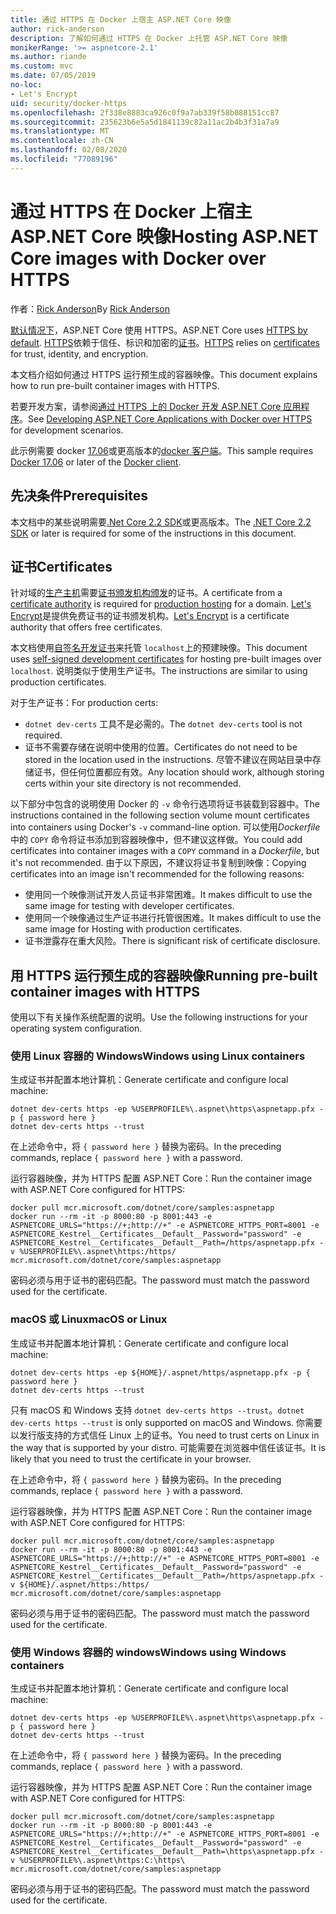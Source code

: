 ```yaml
---
title: 通过 HTTPS 在 Docker 上宿主 ASP.NET Core 映像
author: rick-anderson
description: 了解如何通过 HTTPS 在 Docker 上托管 ASP.NET Core 映像
monikerRange: '>= aspnetcore-2.1'
ms.author: riande
ms.custom: mvc
ms.date: 07/05/2019
no-loc:
- Let's Encrypt
uid: security/docker-https
ms.openlocfilehash: 2f338e8883ca926c0f9a7ab339f58b088151cc87
ms.sourcegitcommit: 235623b6e5a5d1841139c82a11ac2b4b3f31a7a9
ms.translationtype: MT
ms.contentlocale: zh-CN
ms.lasthandoff: 02/08/2020
ms.locfileid: "77089196"
---
```

# <a name="hosting-aspnet-core-images-with-docker-over-https"></a><span data-ttu-id="0a471-103">通过 HTTPS 在 Docker 上宿主 ASP.NET Core 映像</span><span class="sxs-lookup"><span data-stu-id="0a471-103">Hosting ASP.NET Core images with Docker over HTTPS</span></span>

<span data-ttu-id="0a471-104">作者：[Rick Anderson](https://twitter.com/RickAndMSFT)</span><span class="sxs-lookup"><span data-stu-id="0a471-104">By [Rick Anderson](https://twitter.com/RickAndMSFT)</span></span>

<span data-ttu-id="0a471-105">[默认情况下](/aspnet/core/security/enforcing-ssl)，ASP.NET Core 使用 HTTPS。</span><span class="sxs-lookup"><span data-stu-id="0a471-105">ASP.NET Core uses [HTTPS by default](/aspnet/core/security/enforcing-ssl).</span></span> <span data-ttu-id="0a471-106">[HTTPS](https://en.wikipedia.org/wiki/HTTPS)依赖于信任、标识和加密的[证书](https://en.wikipedia.org/wiki/Public_key_certificate)。</span><span class="sxs-lookup"><span data-stu-id="0a471-106">[HTTPS](https://en.wikipedia.org/wiki/HTTPS) relies on [certificates](https://en.wikipedia.org/wiki/Public_key_certificate) for trust, identity, and encryption.</span></span>

<span data-ttu-id="0a471-107">本文档介绍如何通过 HTTPS 运行预生成的容器映像。</span><span class="sxs-lookup"><span data-stu-id="0a471-107">This document explains how to run pre-built container images with HTTPS.</span></span>

<span data-ttu-id="0a471-108">若要开发方案，请参阅[通过 HTTPS 上的 Docker 开发 ASP.NET Core 应用程序](https://github.com/dotnet/dotnet-docker/blob/master/samples/run-aspnetcore-https-development.md)。</span><span class="sxs-lookup"><span data-stu-id="0a471-108">See [Developing ASP.NET Core Applications with Docker over HTTPS](https://github.com/dotnet/dotnet-docker/blob/master/samples/run-aspnetcore-https-development.md) for development scenarios.</span></span>

<span data-ttu-id="0a471-109">此示例需要 docker [17.06](https://docs.docker.com/release-notes/docker-ce)或更高版本的[docker 客户端](https://www.docker.com/products/docker)。</span><span class="sxs-lookup"><span data-stu-id="0a471-109">This sample requires [Docker 17.06](https://docs.docker.com/release-notes/docker-ce) or later of the [Docker client](https://www.docker.com/products/docker).</span></span>

## <a name="prerequisites"></a><span data-ttu-id="0a471-110">先决条件</span><span class="sxs-lookup"><span data-stu-id="0a471-110">Prerequisites</span></span>

<span data-ttu-id="0a471-111">本文档中的某些说明需要[.Net Core 2.2 SDK](https://www.microsoft.com/net/download)或更高版本。</span><span class="sxs-lookup"><span data-stu-id="0a471-111">The [.NET Core 2.2 SDK](https://www.microsoft.com/net/download) or later is required for some of the instructions in this document.</span></span>

## <a name="certificates"></a><span data-ttu-id="0a471-112">证书</span><span class="sxs-lookup"><span data-stu-id="0a471-112">Certificates</span></span>

<span data-ttu-id="0a471-113">针对域的[生产主机](https://blogs.msdn.microsoft.com/webdev/2017/11/29/configuring-https-in-asp-net-core-across-different-platforms/)需要[证书颁发机构颁发](https://wikipedia.org/wiki/Certificate_authority)的证书。</span><span class="sxs-lookup"><span data-stu-id="0a471-113">A certificate from a [certificate authority](https://wikipedia.org/wiki/Certificate_authority) is required for [production hosting](https://blogs.msdn.microsoft.com/webdev/2017/11/29/configuring-https-in-asp-net-core-across-different-platforms/) for a domain.</span></span> <span data-ttu-id="0a471-114">[Let's Encrypt](https://letsencrypt.org/)是提供免费证书的证书颁发机构。</span><span class="sxs-lookup"><span data-stu-id="0a471-114">[Let's Encrypt](https://letsencrypt.org/) is a certificate authority that offers free certificates.</span></span>

<span data-ttu-id="0a471-115">本文档使用[自签名开发证书](https://en.wikipedia.org/wiki/Self-signed_certificate)来托管 `localhost`上的预建映像。</span><span class="sxs-lookup"><span data-stu-id="0a471-115">This document uses [self-signed development certificates](https://en.wikipedia.org/wiki/Self-signed_certificate) for hosting pre-built images over `localhost`.</span></span> <span data-ttu-id="0a471-116">说明类似于使用生产证书。</span><span class="sxs-lookup"><span data-stu-id="0a471-116">The instructions are similar to using production certificates.</span></span>

<span data-ttu-id="0a471-117">对于生产证书：</span><span class="sxs-lookup"><span data-stu-id="0a471-117">For production certs:</span></span>

* <span data-ttu-id="0a471-118">`dotnet dev-certs` 工具不是必需的。</span><span class="sxs-lookup"><span data-stu-id="0a471-118">The `dotnet dev-certs` tool is not required.</span></span>
* <span data-ttu-id="0a471-119">证书不需要存储在说明中使用的位置。</span><span class="sxs-lookup"><span data-stu-id="0a471-119">Certificates do not need to be stored in the location used in the instructions.</span></span> <span data-ttu-id="0a471-120">尽管不建议在网站目录中存储证书，但任何位置都应有效。</span><span class="sxs-lookup"><span data-stu-id="0a471-120">Any location should work, although storing certs within your site directory is not recommended.</span></span>

<span data-ttu-id="0a471-121">以下部分中包含的说明使用 Docker 的 `-v` 命令行选项将证书装载到容器中。</span><span class="sxs-lookup"><span data-stu-id="0a471-121">The instructions contained in the following section volume mount certificates into containers using Docker's `-v` command-line option.</span></span> <span data-ttu-id="0a471-122">可以使用*Dockerfile*中的 `COPY` 命令将证书添加到容器映像中，但不建议这样做。</span><span class="sxs-lookup"><span data-stu-id="0a471-122">You could add certificates into container images with a `COPY` command in a *Dockerfile*, but it's not recommended.</span></span> <span data-ttu-id="0a471-123">由于以下原因，不建议将证书复制到映像：</span><span class="sxs-lookup"><span data-stu-id="0a471-123">Copying certificates into an image isn't recommended for the following reasons:</span></span>

* <span data-ttu-id="0a471-124">使用同一个映像测试开发人员证书非常困难。</span><span class="sxs-lookup"><span data-stu-id="0a471-124">It makes difficult to use the same image for testing with developer certificates.</span></span>
* <span data-ttu-id="0a471-125">使用同一个映像通过生产证书进行托管很困难。</span><span class="sxs-lookup"><span data-stu-id="0a471-125">It makes difficult to use the same image for Hosting with production certificates.</span></span>
* <span data-ttu-id="0a471-126">证书泄露存在重大风险。</span><span class="sxs-lookup"><span data-stu-id="0a471-126">There is significant risk of certificate disclosure.</span></span>

## <a name="running-pre-built-container-images-with-https"></a><span data-ttu-id="0a471-127">用 HTTPS 运行预生成的容器映像</span><span class="sxs-lookup"><span data-stu-id="0a471-127">Running pre-built container images with HTTPS</span></span>

<span data-ttu-id="0a471-128">使用以下有关操作系统配置的说明。</span><span class="sxs-lookup"><span data-stu-id="0a471-128">Use the following instructions for your operating system configuration.</span></span>

### <a name="windows-using-linux-containers"></a><span data-ttu-id="0a471-129">使用 Linux 容器的 Windows</span><span class="sxs-lookup"><span data-stu-id="0a471-129">Windows using Linux containers</span></span>

<span data-ttu-id="0a471-130">生成证书并配置本地计算机：</span><span class="sxs-lookup"><span data-stu-id="0a471-130">Generate certificate and configure local machine:</span></span>

```dotnetcli
dotnet dev-certs https -ep %USERPROFILE%\.aspnet\https\aspnetapp.pfx -p { password here }
dotnet dev-certs https --trust
```

<span data-ttu-id="0a471-131">在上述命令中，将 `{ password here }` 替换为密码。</span><span class="sxs-lookup"><span data-stu-id="0a471-131">In the preceding commands, replace `{ password here }` with a password.</span></span>

<span data-ttu-id="0a471-132">运行容器映像，并为 HTTPS 配置 ASP.NET Core：</span><span class="sxs-lookup"><span data-stu-id="0a471-132">Run the container image with ASP.NET Core configured for HTTPS:</span></span>

```console
docker pull mcr.microsoft.com/dotnet/core/samples:aspnetapp
docker run --rm -it -p 8000:80 -p 8001:443 -e ASPNETCORE_URLS="https://+;http://+" -e ASPNETCORE_HTTPS_PORT=8001 -e ASPNETCORE_Kestrel__Certificates__Default__Password="password" -e ASPNETCORE_Kestrel__Certificates__Default__Path=/https/aspnetapp.pfx -v %USERPROFILE%\.aspnet\https:/https/ mcr.microsoft.com/dotnet/core/samples:aspnetapp
```

<span data-ttu-id="0a471-133">密码必须与用于证书的密码匹配。</span><span class="sxs-lookup"><span data-stu-id="0a471-133">The password must match the password used for the certificate.</span></span>

### <a name="macos-or-linux"></a><span data-ttu-id="0a471-134">macOS 或 Linux</span><span class="sxs-lookup"><span data-stu-id="0a471-134">macOS or Linux</span></span>

<span data-ttu-id="0a471-135">生成证书并配置本地计算机：</span><span class="sxs-lookup"><span data-stu-id="0a471-135">Generate certificate and configure local machine:</span></span>

```dotnetcli
dotnet dev-certs https -ep ${HOME}/.aspnet/https/aspnetapp.pfx -p { password here }
dotnet dev-certs https --trust
```

<span data-ttu-id="0a471-136">只有 macOS 和 Windows 支持 `dotnet dev-certs https --trust`。</span><span class="sxs-lookup"><span data-stu-id="0a471-136">`dotnet dev-certs https --trust` is only supported on macOS and Windows.</span></span> <span data-ttu-id="0a471-137">你需要以发行版支持的方式信任 Linux 上的证书。</span><span class="sxs-lookup"><span data-stu-id="0a471-137">You need to trust certs on Linux in the way that is supported by your distro.</span></span> <span data-ttu-id="0a471-138">可能需要在浏览器中信任该证书。</span><span class="sxs-lookup"><span data-stu-id="0a471-138">It is likely that you need to trust the certificate in your browser.</span></span>

<span data-ttu-id="0a471-139">在上述命令中，将 `{ password here }` 替换为密码。</span><span class="sxs-lookup"><span data-stu-id="0a471-139">In the preceding commands, replace `{ password here }` with a password.</span></span>

<span data-ttu-id="0a471-140">运行容器映像，并为 HTTPS 配置 ASP.NET Core：</span><span class="sxs-lookup"><span data-stu-id="0a471-140">Run the container image with ASP.NET Core configured for HTTPS:</span></span>

```console
docker pull mcr.microsoft.com/dotnet/core/samples:aspnetapp
docker run --rm -it -p 8000:80 -p 8001:443 -e ASPNETCORE_URLS="https://+;http://+" -e ASPNETCORE_HTTPS_PORT=8001 -e ASPNETCORE_Kestrel__Certificates__Default__Password="password" -e ASPNETCORE_Kestrel__Certificates__Default__Path=/https/aspnetapp.pfx -v ${HOME}/.aspnet/https:/https/ mcr.microsoft.com/dotnet/core/samples:aspnetapp
```

<span data-ttu-id="0a471-141">密码必须与用于证书的密码匹配。</span><span class="sxs-lookup"><span data-stu-id="0a471-141">The password must match the password used for the certificate.</span></span>

### <a name="windows-using-windows-containers"></a><span data-ttu-id="0a471-142">使用 Windows 容器的 windows</span><span class="sxs-lookup"><span data-stu-id="0a471-142">Windows using Windows containers</span></span>

<span data-ttu-id="0a471-143">生成证书并配置本地计算机：</span><span class="sxs-lookup"><span data-stu-id="0a471-143">Generate certificate and configure local machine:</span></span>

```dotnetcli
dotnet dev-certs https -ep %USERPROFILE%\.aspnet\https\aspnetapp.pfx -p { password here }
dotnet dev-certs https --trust
```

<span data-ttu-id="0a471-144">在上述命令中，将 `{ password here }` 替换为密码。</span><span class="sxs-lookup"><span data-stu-id="0a471-144">In the preceding commands, replace `{ password here }` with a password.</span></span>

<span data-ttu-id="0a471-145">运行容器映像，并为 HTTPS 配置 ASP.NET Core：</span><span class="sxs-lookup"><span data-stu-id="0a471-145">Run the container image with ASP.NET Core configured for HTTPS:</span></span>

```console
docker pull mcr.microsoft.com/dotnet/core/samples:aspnetapp
docker run --rm -it -p 8000:80 -p 8001:443 -e ASPNETCORE_URLS="https://+;http://+" -e ASPNETCORE_HTTPS_PORT=8001 -e ASPNETCORE_Kestrel__Certificates__Default__Password="password" -e ASPNETCORE_Kestrel__Certificates__Default__Path=\https\aspnetapp.pfx -v %USERPROFILE%\.aspnet\https:C:\https\ mcr.microsoft.com/dotnet/core/samples:aspnetapp
```

<span data-ttu-id="0a471-146">密码必须与用于证书的密码匹配。</span><span class="sxs-lookup"><span data-stu-id="0a471-146">The password must match the password used for the certificate.</span></span>
